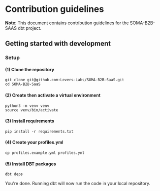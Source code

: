 # Contribution guidelines

**Note**: This document contains contribution guidelines for the SOMA-B2B-SAAS dbt project.

## Getting started with development

### Setup

#### (1) Clone the repository

```
git clone git@github.com:Levers-Labs/SOMA-B2B-SaaS.git
cd SOMA-B2B-SaaS
```

#### (2) Create then activate a virtual environment

```
python3 -m venv venv
source venv/bin/activate
```

#### (3) Install requirements

```
pip install -r requirements.txt
```

#### (4) Create your profiles.yml

```
cp profiles.example.yml profiles.yml
```

#### (5) Install DBT packages

```
dbt deps
```

You're done. Running dbt will now run the code in your local repository.
